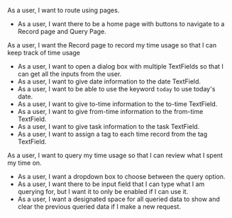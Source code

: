 As a user, I want to route using pages.
* As a user, I want there to be a home page with buttons to navigate to a Record page and Query Page.

As a user, I want the Record page to record my time usage so that I can keep track of time usage
* As a user, I want to open a dialog box with multiple TextFields so that I can get all the inputs from the user.
* As a user, I want to give date information to the date TextField.
* As a user, I want to be able to use the keyword `today` to use today's date.
* As a user, I want to give to-time information to the to-time TextField.
* As a user, I want to give from-time information to the from-time TextField.
* As a user, I want to give task information to the task TextField.
* As a user, I want to assign a tag to each time record from the tag TextField.

As a user, I want to query my time usage so that I can review what I spent my time on.
* As a user, I want a dropdown box to choose between the query option.
* As a user, I want there to be input field that I can type what I am querying for, but I want it to only be enabled if I can use it.
* As a user, I want a designated space for all queried data to show and clear the previous queried data if I make a new request.